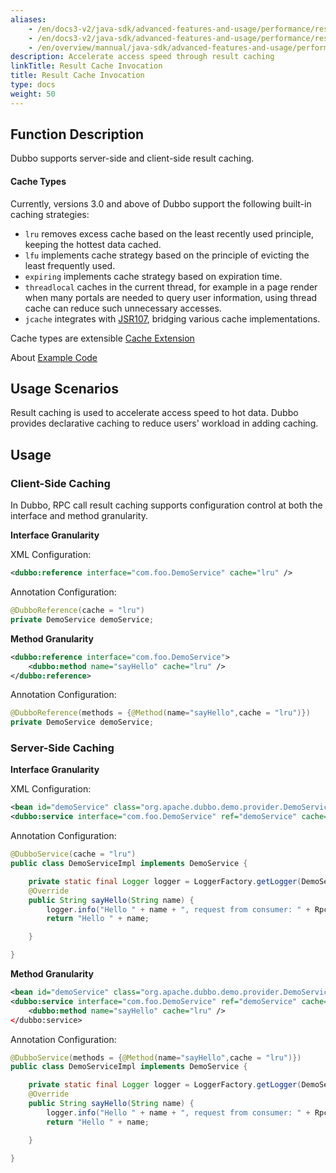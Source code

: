 ```yaml
---
aliases:
    - /en/docs3-v2/java-sdk/advanced-features-and-usage/performance/result-cache/
    - /en/docs3-v2/java-sdk/advanced-features-and-usage/performance/result-cache/
    - /en/overview/mannual/java-sdk/advanced-features-and-usage/performance/result-cache/
description: Accelerate access speed through result caching
linkTitle: Result Cache Invocation
title: Result Cache Invocation
type: docs
weight: 50
---
```


## Function Description

Dubbo supports server-side and client-side result caching.

#### Cache Types

Currently, versions 3.0 and above of Dubbo support the following built-in caching strategies:

* `lru` removes excess cache based on the least recently used principle, keeping the hottest data cached.
* `lfu` implements cache strategy based on the principle of evicting the least frequently used.
* `expiring` implements cache strategy based on expiration time.
* `threadlocal` caches in the current thread, for example in a page render when many portals are needed to query user information, using thread cache can reduce such unnecessary accesses.
* `jcache` integrates with [JSR107](http://jcp.org/en/jsr/detail?id=107%27), bridging various cache implementations.

Cache types are extensible [Cache Extension](/en/overview/mannual/java-sdk/reference-manual/spi/description/cache)

About [Example Code](https://github.com/apache/dubbo-samples/tree/master/2-advanced/dubbo-samples-cache)

## Usage Scenarios

Result caching is used to accelerate access speed to hot data. Dubbo provides declarative caching to reduce users' workload in adding caching.

## Usage

### Client-Side Caching

In Dubbo, RPC call result caching supports configuration control at both the interface and method granularity.

**Interface Granularity**

XML Configuration:

```xml
<dubbo:reference interface="com.foo.DemoService" cache="lru" />
```

Annotation Configuration:

```java
@DubboReference(cache = "lru")
private DemoService demoService;
```

**Method Granularity**

```xml
<dubbo:reference interface="com.foo.DemoService">
    <dubbo:method name="sayHello" cache="lru" />
</dubbo:reference>
```

Annotation Configuration:

```java
@DubboReference(methods = {@Method(name="sayHello",cache = "lru")})
private DemoService demoService;
```

### Server-Side Caching

**Interface Granularity**

XML Configuration:

```xml
<bean id="demoService" class="org.apache.dubbo.demo.provider.DemoServiceImpl"/>
<dubbo:service interface="com.foo.DemoService" ref="demoService" cache="lru" />
```

Annotation Configuration:

```java
@DubboService(cache = "lru")
public class DemoServiceImpl implements DemoService {

    private static final Logger logger = LoggerFactory.getLogger(DemoServiceImpl.class);
    @Override
    public String sayHello(String name) {
        logger.info("Hello " + name + ", request from consumer: " + RpcContext.getContext().getRemoteAddress());
        return "Hello " + name;

    }

}
```

**Method Granularity**

```xml
<bean id="demoService" class="org.apache.dubbo.demo.provider.DemoServiceImpl"/>
<dubbo:service interface="com.foo.DemoService" ref="demoService" cache="lru" />
    <dubbo:method name="sayHello" cache="lru" />
</dubbo:service>
```

Annotation Configuration:

```java
@DubboService(methods = {@Method(name="sayHello",cache = "lru")})
public class DemoServiceImpl implements DemoService {

    private static final Logger logger = LoggerFactory.getLogger(DemoServiceImpl.class);
    @Override
    public String sayHello(String name) {
        logger.info("Hello " + name + ", request from consumer: " + RpcContext.getContext().getRemoteAddress());
        return "Hello " + name;

    }

}
```

